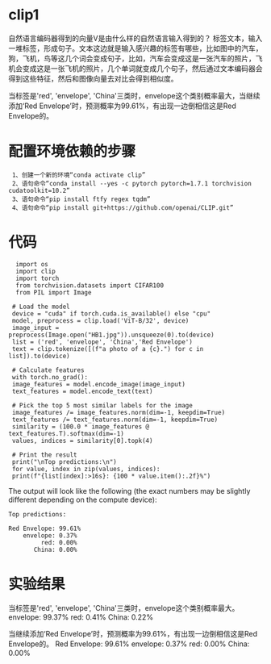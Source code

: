 # clip1
自然语言编码器得到的向量V是由什么样的自然语言输入得到的？
标签文本，输入一堆标签，形成句子。文本这边就是输入感兴趣的标签有哪些，比如图中的汽车，狗，飞机，鸟等这几个词会变成句子，比如，汽车会变成这是一张汽车的照片，飞机会变成这是一张飞机的照片，几个单词就变成几个句子，然后通过文本编码器会得到这些特征，然后和图像向量去对比会得到相似度。

当标签是'red', 'envelope', 'China'三类时，envelope这个类别概率最大，当继续添加‘Red Envelope’时，预测概率为99.61%，有出现一边倒相信这是Red Envelope的。

# 配置环境依赖的步骤
     1、创建一个新的环境“conda activate clip”
     2、语句命令“conda install --yes -c pytorch pytorch=1.7.1 torchvision cudatoolkit=10.2”
     3、语句命令“pip install ftfy regex tqdm”
     4、语句命令“pip install git+https://github.com/openai/CLIP.git”
   
# 代码

      import os
      import clip
      import torch
      from torchvision.datasets import CIFAR100
      from PIL import Image
      
     # Load the model
     device = "cuda" if torch.cuda.is_available() else "cpu"
     model, preprocess = clip.load('ViT-B/32', device)
     image_input = preprocess(Image.open("HB1.jpg")).unsqueeze(0).to(device)
     list = ('red', 'envelope', 'China','Red Envelope')
     text = clip.tokenize([(f"a photo of a {c}.") for c in list]).to(device)
     
     # Calculate features
     with torch.no_grad():
     image_features = model.encode_image(image_input)
     text_features = model.encode_text(text)  
     
     # Pick the top 5 most similar labels for the image
     image_features /= image_features.norm(dim=-1, keepdim=True)
     text_features /= text_features.norm(dim=-1, keepdim=True)
     similarity = (100.0 * image_features @ text_features.T).softmax(dim=-1)
     values, indices = similarity[0].topk(4)
     
     # Print the result
     print("\nTop predictions:\n")
     for value, index in zip(values, indices):
     print(f"{list[index]:>16s}: {100 * value.item():.2f}%")

The output will look like the following (the exact numbers may be slightly different depending on the compute device):

    Top predictions:

    Red Envelope: 99.61%
        envelope: 0.37%
             red: 0.00%
           China: 0.00%

# 实验结果
当标签是'red', 'envelope', 'China'三类时，envelope这个类别概率最大。
        envelope: 99.37%
             red: 0.41%
           China: 0.22%

当继续添加‘Red Envelope’时，预测概率为99.61%，有出现一边倒相信这是Red Envelope的。
     Red Envelope: 99.61%
        envelope: 0.37%
             red: 0.00%
           China: 0.00%
